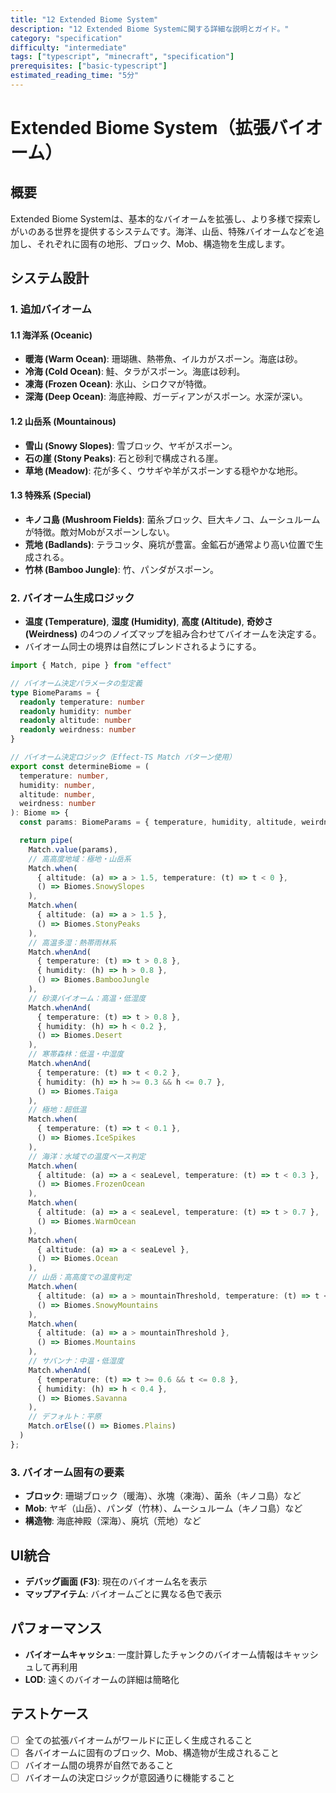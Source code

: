```yaml
---
title: "12 Extended Biome System"
description: "12 Extended Biome Systemに関する詳細な説明とガイド。"
category: "specification"
difficulty: "intermediate"
tags: ["typescript", "minecraft", "specification"]
prerequisites: ["basic-typescript"]
estimated_reading_time: "5分"
---
```



# Extended Biome System（拡張バイオーム）

## 概要

Extended Biome Systemは、基本的なバイオームを拡張し、より多様で探索しがいのある世界を提供するシステムです。海洋、山岳、特殊バイオームなどを追加し、それぞれに固有の地形、ブロック、Mob、構造物を生成します。

## システム設計

### 1. 追加バイオーム

#### 1.1 海洋系 (Oceanic)
- **暖海 (Warm Ocean)**: 珊瑚礁、熱帯魚、イルカがスポーン。海底は砂。
- **冷海 (Cold Ocean)**: 鮭、タラがスポーン。海底は砂利。
- **凍海 (Frozen Ocean)**: 氷山、シロクマが特徴。
- **深海 (Deep Ocean)**: 海底神殿、ガーディアンがスポーン。水深が深い。

#### 1.2 山岳系 (Mountainous)
- **雪山 (Snowy Slopes)**: 雪ブロック、ヤギがスポーン。
- **石の崖 (Stony Peaks)**: 石と砂利で構成される崖。
- **草地 (Meadow)**: 花が多く、ウサギや羊がスポーンする穏やかな地形。

#### 1.3 特殊系 (Special)
- **キノコ島 (Mushroom Fields)**: 菌糸ブロック、巨大キノコ、ムーシュルームが特徴。敵対Mobがスポーンしない。
- **荒地 (Badlands)**: テラコッタ、廃坑が豊富。金鉱石が通常より高い位置で生成される。
- **竹林 (Bamboo Jungle)**: 竹、パンダがスポーン。

### 2. バイオーム生成ロジック

- **温度 (Temperature)**, **湿度 (Humidity)**, **高度 (Altitude)**, **奇妙さ (Weirdness)** の4つのノイズマップを組み合わせてバイオームを決定する。
- バイオーム同士の境界は自然にブレンドされるようにする。

```typescript
import { Match, pipe } from "effect"

// バイオーム決定パラメータの型定義
type BiomeParams = {
  readonly temperature: number
  readonly humidity: number
  readonly altitude: number
  readonly weirdness: number
}

// バイオーム決定ロジック（Effect-TS Match パターン使用）
export const determineBiome = (
  temperature: number,
  humidity: number,
  altitude: number,
  weirdness: number
): Biome => {
  const params: BiomeParams = { temperature, humidity, altitude, weirdness }

  return pipe(
    Match.value(params),
    // 高高度地域：極地・山岳系
    Match.when(
      { altitude: (a) => a > 1.5, temperature: (t) => t < 0 },
      () => Biomes.SnowySlopes
    ),
    Match.when(
      { altitude: (a) => a > 1.5 },
      () => Biomes.StonyPeaks
    ),
    // 高温多湿：熱帯雨林系
    Match.whenAnd(
      { temperature: (t) => t > 0.8 },
      { humidity: (h) => h > 0.8 },
      () => Biomes.BambooJungle
    ),
    // 砂漠バイオーム：高温・低湿度
    Match.whenAnd(
      { temperature: (t) => t > 0.8 },
      { humidity: (h) => h < 0.2 },
      () => Biomes.Desert
    ),
    // 寒帯森林：低温・中湿度
    Match.whenAnd(
      { temperature: (t) => t < 0.2 },
      { humidity: (h) => h >= 0.3 && h <= 0.7 },
      () => Biomes.Taiga
    ),
    // 極地：超低温
    Match.when(
      { temperature: (t) => t < 0.1 },
      () => Biomes.IceSpikes
    ),
    // 海洋：水域での温度ベース判定
    Match.when(
      { altitude: (a) => a < seaLevel, temperature: (t) => t < 0.3 },
      () => Biomes.FrozenOcean
    ),
    Match.when(
      { altitude: (a) => a < seaLevel, temperature: (t) => t > 0.7 },
      () => Biomes.WarmOcean
    ),
    Match.when(
      { altitude: (a) => a < seaLevel },
      () => Biomes.Ocean
    ),
    // 山岳：高高度での温度判定
    Match.when(
      { altitude: (a) => a > mountainThreshold, temperature: (t) => t < 0.4 },
      () => Biomes.SnowyMountains
    ),
    Match.when(
      { altitude: (a) => a > mountainThreshold },
      () => Biomes.Mountains
    ),
    // サバンナ：中温・低湿度
    Match.whenAnd(
      { temperature: (t) => t >= 0.6 && t <= 0.8 },
      { humidity: (h) => h < 0.4 },
      () => Biomes.Savanna
    ),
    // デフォルト：平原
    Match.orElse(() => Biomes.Plains)
  )
};
```

### 3. バイオーム固有の要素

- **ブロック**: 珊瑚ブロック（暖海）、氷塊（凍海）、菌糸（キノコ島）など
- **Mob**: ヤギ（山岳）、パンダ（竹林）、ムーシュルーム（キノコ島）など
- **構造物**: 海底神殿（深海）、廃坑（荒地）など

## UI統合

- **デバッグ画面 (F3)**: 現在のバイオーム名を表示
- **マップアイテム**: バイオームごとに異なる色で表示

## パフォーマンス

- **バイオームキャッシュ**: 一度計算したチャンクのバイオーム情報はキャッシュして再利用
- **LOD**: 遠くのバイオームの詳細は簡略化

## テストケース

- [ ] 全ての拡張バイオームがワールドに正しく生成されること
- [ ] 各バイオームに固有のブロック、Mob、構造物が生成されること
- [ ] バイオーム間の境界が自然であること
- [ ] バイオームの決定ロジックが意図通りに機能すること
